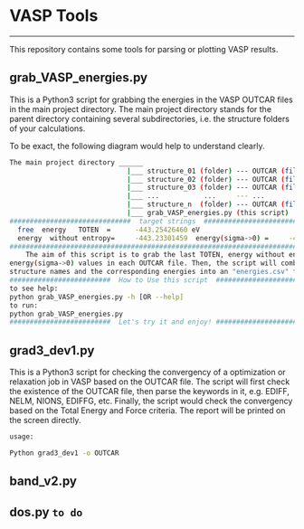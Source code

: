 # VASP Tools
---
This repository contains some tools for parsing or plotting VASP results.

## grab_VASP_energies.py

This is a Python3 script for grabbing the energies in the VASP OUTCAR files in the main project directory. 
The main project directory stands for the parent directory containing several subdirectories, i.e. the structure folders of your calculations.

To be exact, the following diagram would help to understand clearly.
```bash
The main project directory ______
                             |___ structure_01 (folder) --- OUTCAR (file)
                             |___ structure_02 (folder) --- OUTCAR (file)
                             |___ structure_03 (folder) --- OUTCAR (file)
                             |___ ...           ...     --- ...
                             |___ structure_n  (folder) --- OUTCAR (file)
                             |___ grab_VASP_energies.py (this script)
##############################  target strings  ##############################
  free  energy   TOTEN  =      -443.25426460 eV
  energy  without entropy=     -443.23301459  energy(sigma->0) =     -443.24363959
##############################################################################
    The aim of this script is to grab the last TOTEN, energy without entropy, and 
energy(sigma->0) values in each OUTCAR file. Then, the script will combine all 
structure names and the corresponding energies into an "energies.csv" file.
#########################  How to Use this script  ############################
to see help:
python grab_VASP_energies.py -h [OR --help]
to run:
python grab_VASP_energies.py
#########################  Let's try it and enjoy! ############################
```
## grad3_dev1.py

This is a Python3 script for checking the convergency of a optimization or relaxation job in VASP based on the OUTCAR file. 
The script will first check the existence of the OUTCAR file, then parse the keywords in it, e.g. EDIFF, NELM, NIONS, EDIFFG, etc. Finally, the script would check the convergency based on the Total Energy and Force criteria. The report will be printed on the screen directly.

```bash
usage:

Python grad3_dev1 -o OUTCAR

```	
## band_v2.py

## dos.py `to do`
